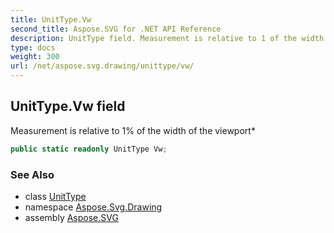 ```yaml
---
title: UnitType.Vw
second_title: Aspose.SVG for .NET API Reference
description: UnitType field. Measurement is relative to 1 of the width of the viewport
type: docs
weight: 300
url: /net/aspose.svg.drawing/unittype/vw/
---
```

## UnitType.Vw field

Measurement is relative to 1% of the width of the viewport*

```csharp
public static readonly UnitType Vw;
```

### See Also

* class [UnitType](../)
* namespace [Aspose.Svg.Drawing](../../unittype/)
* assembly [Aspose.SVG](../../../)
